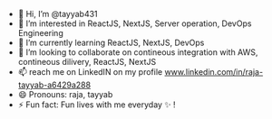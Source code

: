 - 👋 Hi, I’m @tayyab431
- 👀 I’m interested in ReactJS, NextJS, Server operation, DevOps Engineering
- 🌱 I’m currently learning ReactJS, NextJS, DevOps
- 💞️ I’m looking to collaborate on contineous integration with AWS, contineous dilivery, ReactJS, NextJS
- 📫 reach me on LinkedIN on my profile www.linkedin.com/in/raja-tayyab-a6429a288
- 😄 Pronouns: raja, tayyab
- ⚡ Fun fact: Fun lives with me everyday ✨ !

<!---
tayyab431/tayyab431 is a ✨ special ✨ repository because its `README.md` (this file) appears on your GitHub profile.
You can click the Preview link to take a look at your changes.
--->
